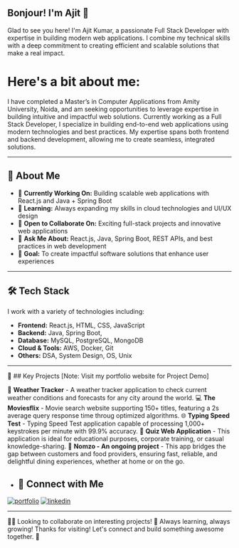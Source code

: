 ## Bonjour! I'm Ajit 👋

Glad to see you here! I'm Ajit Kumar, a passionate Full Stack Developer with expertise in building modern web applications. I combine my technical skills with a deep commitment to creating efficient and scalable solutions that make a real impact.

# Here's a bit about me:
I have completed a Master’s in Computer Applications from Amity University, Noida, and am seeking opportunities to leverage expertise in building intuitive and impactful web solutions.
Currently working as a Full Stack Developer, I specialize in building end-to-end web applications using modern technologies and best practices. My expertise spans both frontend and backend development, allowing me to create seamless, integrated solutions.

---

## 🚀 About Me
- 🔭 **Currently Working On:** Building scalable web applications with React.js and Java + Spring Boot
- 🌱 **Learning:** Always expanding my skills in cloud technologies and UI/UX design
- 👯 **Open to Collaborate On:** Exciting full-stack projects and innovative web applications
- 💬 **Ask Me About:** React.js, Java, Spring Boot, REST APIs, and best practices in web development
- 🎯 **Goal:** To create impactful software solutions that enhance user experiences

---

## 🛠️ Tech Stack
I work with a variety of technologies including:

- **Frontend:** React.js, HTML, CSS, JavaScript
- **Backend:** Java, Spring Boot, 
- **Database:** MySQL, PostgreSQL, MongoDB
- **Cloud & Tools:** AWS, Docker, Git
- **Others:** DSA, System Design, OS, Unix

---

🌟 ## Key Projects
[Note: Visit my portfolio website for Project Demo]

🚀 **Weather Tracker** - A weather tracker application to check current weather conditions and forecasts for any city around the world.
💻 **The Moviesflix** - Movie search website supporting 150+ titles, featuring a 2s average query response time throug optimized algorithms.
🌐 **Typing Speed Test** - Typing Speed Test application capable of processing 1,000+ keystrokes per minute with 99.9% accuracy.
🚀 **Quiz Web Application** - This application is ideal for educational purposes, corporate training, or casual knowledge-sharing.
🚀 **Nomzo - An ongoing project** - This app bridges the gap between customers and food providers, ensuring fast, reliable, and delightful dining experiences, whether at home or on the go.

- ## 🔗 Connect with Me
[![portfolio](https://img.shields.io/badge/my_portfolio-000?style=for-the-badge&logo=ko-fi&logoColor=white)](https://its-ajit-folio.netlify.app/)
[![linkedin](https://img.shields.io/badge/linkedin-0A66C2?style=for-the-badge&logo=linkedin&logoColor=white)](https://www.linkedin.com/in/ajit-kamath-82052624a/)

---
👨‍💻 Looking to collaborate on interesting projects!
🌟 Always learning, always growing!
Thanks for visiting! Let's connect and build something awesome together. 🚀


